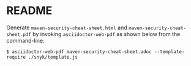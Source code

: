 # README

Generate `maven-security-cheat-sheet.html` and `maven-security-cheat-sheet.pdf` by invoking `asciidoctor-web-pdf` as shown below from the command-line:
```console
$ asciidoctor-web-pdf maven-security-cheat-sheet.adoc --template-require ./snyk/template.js
```
